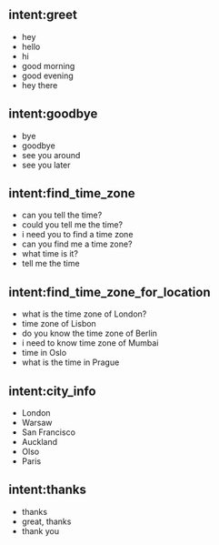 ## intent:greet
- hey
- hello
- hi
- good morning
- good evening
- hey there

## intent:goodbye
- bye
- goodbye
- see you around
- see you later

## intent:find_time_zone
- can you tell the time?
- could you tell me the time?
- i need you to find a time zone
- can you find me a time zone?
- what time is it?
- tell me the time

## intent:find_time_zone_for_location
- what is the time zone of London?
- time zone of Lisbon
- do you know the time zone of Berlin
- i need to know time zone of Mumbai
- time in Oslo
- what is the time in Prague

## intent:city_info
- London
- Warsaw
- San Francisco
- Auckland
- Olso
- Paris

## intent:thanks
- thanks
- great, thanks
- thank you
